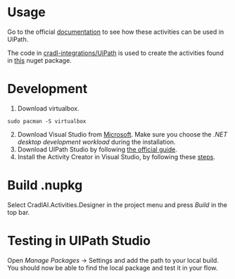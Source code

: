 # Usage

Go to the official [documentation](https://docs.cradl.ai/integrations/uipath) to see how these activities can be used in UiPath.

The code in [cradl-integrations/UiPath](https://github.com/LucidtechAI/cradl-integrations/tree/main/UiPath) is used to create the activities found in [this](https://www.nuget.org/packages/CradlAI.Activities) nuget package.


# Development
1. Download virtualbox.
```commandline
sudo pacman -S virtualbox  
```
2. Download Visual Studio from [Microsoft](https://visualstudio.microsoft.com/downloads/). Make sure you choose the _.NET desktop development workload_ during the installation. 
3. Download UIPath Studio by following [the official guide](https://docs.uipath.com/studio/standalone/2022.10/user-guide/install-studio).
4. Install the Activity Creator in Visual Studio, by following these [steps](https://docs.uipath.com/activities/other/latest/developer/using-activity-creator).


# Build .nupkg
Select CradlAI.Activities.Designer in the project menu and press _Build_ in the top bar.


# Testing in UIPath Studio
Open _Manage Packages_ -> Settings and add the path to your local build. You should now be able to find the local package and test it in your flow.
